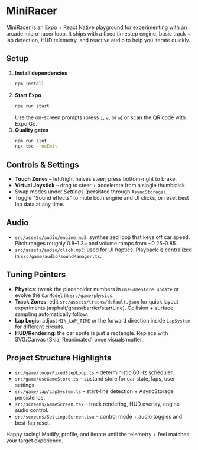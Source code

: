 # MiniRacer

MiniRacer is an Expo + React Native playground for experimenting with an arcade micro-racer loop. It ships with a fixed timestep engine, basic track + lap detection, HUD telemetry, and reactive audio to help you iterate quickly.

## Setup

1. **Install dependencies**
   ```bash
   npm install
   ```
2. **Start Expo**
   ```bash
   npm run start
   ```
   Use the on-screen prompts (press `i`, `a`, or `w`) or scan the QR code with Expo Go.
3. **Quality gates**
   ```bash
   npm run lint
   npx tsc --noEmit
   ```

## Controls & Settings

- **Touch Zones** – left/right halves steer; press bottom-right to brake.
- **Virtual Joystick** – drag to steer + accelerate from a single thumbstick.
- Swap modes under *Settings* (persisted through `AsyncStorage`).
- Toggle "Sound effects" to mute both engine and UI clicks, or reset best lap data at any time.

## Audio

- `src/assets/audio/engine.mp3`: synthesized loop that keys off car speed. Pitch ranges roughly 0.8–1.3× and volume ramps from ~0.25–0.85.
- `src/assets/audio/click.mp3`: used for UI haptics. Playback is centralized in `src/game/audio/soundManager.ts`.

## Tuning Pointers

- **Physics**: tweak the placeholder numbers in `useGameStore.update` or evolve the `CarModel` in `src/game/physics`.
- **Track Zones**: edit `src/assets/tracks/default.json` for quick layout experiments (asphalt/grass/barrier/startLine). Collision + surface sampling automatically follow.
- **Lap Logic**: adjust `MIN_LAP_TIME` or the forward direction inside `LapSystem` for different circuits.
- **HUD/Rendering**: the car sprite is just a rectangle. Replace with SVG/Canvas (Skia, Reanimated) once visuals matter.

## Project Structure Highlights

- `src/game/loop/FixedStepLoop.ts` – deterministic 60 Hz scheduler.
- `src/game/useGameStore.ts` – zustand store for car state, laps, user settings.
- `src/game/lap/LapSystem.ts` – start-line detection + AsyncStorage persistence.
- `src/screens/GameScreen.tsx` – track rendering, HUD overlay, engine audio control.
- `src/screens/SettingsScreen.tsx` – control mode + audio toggles and best-lap reset.

Happy racing! Modify, profile, and iterate until the telemetry + feel matches your target experience.
